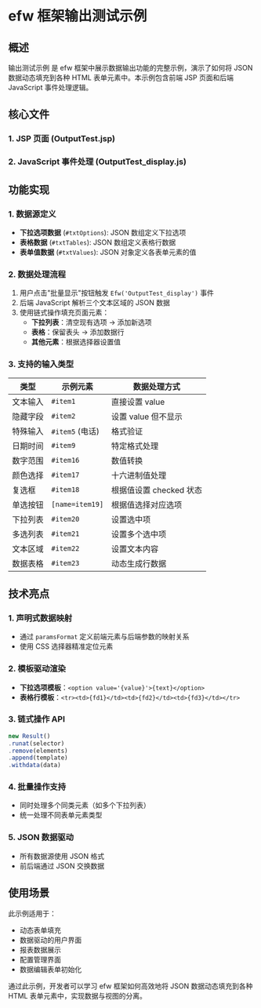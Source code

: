 # efw 框架输出测试示例

## 概述

输出测试示例 是 efw 框架中展示数据输出功能的完整示例，演示了如何将 JSON 数据动态填充到各种 HTML 表单元素中。本示例包含前端 JSP 页面和后端 JavaScript 事件处理逻辑。

## 核心文件

### 1. JSP 页面 (OutputTest.jsp)

### 2. JavaScript 事件处理 (OutputTest_display.js)

## 功能实现

### 1. 数据源定义

- **下拉选项数据** (`#txtOptions`): JSON 数组定义下拉选项
- **表格数据** (`#txtTables`): JSON 数组定义表格行数据  
- **表单值数据** (`#txtValues`): JSON 对象定义各表单元素的值

### 2. 数据处理流程

1. 用户点击"批量显示"按钮触发 `Efw('OutputTest_display')` 事件
2. 后端 JavaScript 解析三个文本区域的 JSON 数据
3. 使用链式操作填充页面元素：
   - **下拉列表**：清空现有选项 → 添加新选项
   - **表格**：保留表头 → 添加数据行
   - **其他元素**：根据选择器设置值

### 3. 支持的输入类型

| 类型 | 示例元素 | 数据处理方式 |
|------|----------|--------------|
| 文本输入 | `#item1` | 直接设置 value |
| 隐藏字段 | `#item2` | 设置 value 但不显示 |
| 特殊输入 | `#item5` (电话) | 格式验证 |
| 日期时间 | `#item9` | 特定格式处理 |
| 数字范围 | `#item16` | 数值转换 |
| 颜色选择 | `#item17` | 十六进制值处理 |
| 复选框 | `#item18` | 根据值设置 checked 状态 |
| 单选按钮 | `[name=item19]` | 根据值选择对应选项 |
| 下拉列表 | `#item20` | 设置选中项 |
| 多选列表 | `#item21` | 设置多个选中项 |
| 文本区域 | `#item22` | 设置文本内容 |
| 数据表格 | `#item23` | 动态生成行数据 |

## 技术亮点

### 1. 声明式数据映射

- 通过 `paramsFormat` 定义前端元素与后端参数的映射关系
- 使用 CSS 选择器精准定位元素

### 2. 模板驱动渲染

- **下拉选项模板**：`<option value='{value}'>{text}</option>`
- **表格行模板**：`<tr><td>{fd1}</td><td>{fd2}</td><td>{fd3}</td></tr>`

### 3. 链式操作 API

```js
new Result()
.runat(selector)
.remove(elements)
.append(template)
.withdata(data)
```

### 4. 批量操作支持

- 同时处理多个同类元素（如多个下拉列表）
- 统一处理不同表单元素类型

### 5. JSON 数据驱动

- 所有数据源使用 JSON 格式
- 前后端通过 JSON 交换数据

## 使用场景

此示例适用于：

- 动态表单填充
- 数据驱动的用户界面
- 报表数据展示
- 配置管理界面
- 数据编辑表单初始化

通过此示例，开发者可以学习 efw 框架如何高效地将 JSON 数据动态填充到各种 HTML 表单元素中，实现数据与视图的分离。